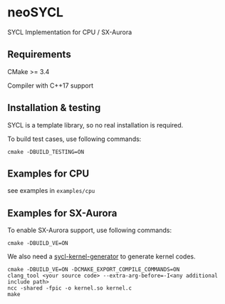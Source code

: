 # neoSYCL
SYCL Implementation for CPU / SX-Aurora


## Requirements

CMake >= 3.4

Compiler with C++17 support

## Installation & testing

SYCL is a template library, so no real installation is required.

To build test cases, use following commands:

`cmake -DBUILD_TESTING=ON`

## Examples for CPU

see examples in `examples/cpu`

## Examples for SX-Aurora

To enable SX-Aurora support,  use following commands:

`cmake -DBUILD_VE=ON`

We also need a [sycl-kernel-generator](https://github.com/Tohoku-University-Takizawa-Lab/sycl-kernel-generator) to generate kernel codes.

`cmake -DBUILD_VE=ON -DCMAKE_EXPORT_COMPILE_COMMANDS=ON`  
`clang_tool <your source code> --extra-arg-before=-I<any additional include path>`  
`ncc -shared -fpic -o kernel.so kernel.c`  
`make`
